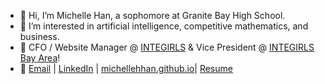 - 👋 Hi, I’m Michelle Han, a sophomore at Granite Bay High School.
- 🧠 I’m interested in artificial intelligence, competitive mathematics, and business.
- 🌉 CFO / Website Manager @ [INTEGIRLS](https://www.integirls.org/) & Vice President @ [INTEGIRLS Bay Area](bayarea.integirls.org)! 
- 💌 [Email](mailto:michellehan2007agt@gmail.com?%20Source%20Han%20Sans) | [LinkedIn](https://www.linkedin.com/in/michellehhan/) | [michellehhan.github.io](https://michellehhan.github.io/)| [Resume](https://drive.google.com/file/d/1Eto00QckEYpW6XiMw1YnWZyIzrLFCczb/view?usp=sharing)

<!---
michellehhan/michellehhan is a ✨ special ✨ repository because its `README.md` (this file) appears on your GitHub profile.
You can click the Preview link to take a look at your changes.
--->
